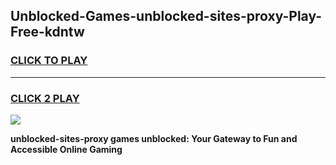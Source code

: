
## Unblocked-Games-unblocked-sites-proxy-Play-Free-kdntw
<h3>
<a href="https://premium76.site?title=unblocked-sites-proxy&ref=21A">CLICK TO PLAY</a></h3>
<hr>

<h3>
<a href="https://premium76.site?title=unblocked-sites-proxy&ref=21A">CLICK 2 PLAY</a>
  
</h3>

<a href="https://premium76.site?title=unblocked-sites-proxy&ref=21A"><img src="https://clearcache.store/games.png"></a>


**unblocked-sites-proxy games unblocked: Your Gateway to Fun and Accessible Online Gaming**
